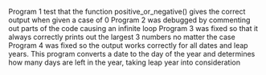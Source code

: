 Program 1 test that the function positive_or_negative() gives the correct output when given a case of 0
Program 2 was debugged by commenting out parts of the code causing an infinite loop
Program 3 was fixed so that it always correctly prints out the largest 3 numbers no matter the case
Program 4 was fixed so the output works correctly for all dates and leap years. This program converts a date to the day of the year and determines how many days are left in the year, taking leap year into consideration
